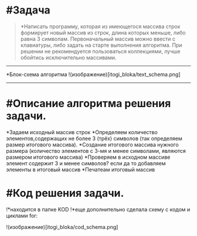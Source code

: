 #Задача 
=

> *Написать программу, которая из имеющегося массива строк формирует новый массив из строк, длина которых меньше, либо равна 3 символам. Первоначальный массив можно ввести с клавиатуры, либо задать на старте выполнения алгоритма. При решении не рекомендуется пользоваться коллекциями, лучше обойтись исключительно массивами.

***
*Блок-схема алгоритма
!(изображение)[itogi_bloka/text_schema.png]

***

#Описание алгоритма решения задачи. 
=

*Задаем исходный массив строк
*Определяем количество элементов,содержащих не более 3 (трёх) символов (так определяем размер итогового массива).
*Создание итогового массива нужного размера (количество элементов с 3-мя и менее символами, являются размером итогового массива)
*Проверяем в исходном массиве элемент содержит 3 и менее символов? если да то добавляем элементы в итоговый массив
*Печатеам итоговый массив


#Код решения задачи.
=

!*находится в папке KOD
!*еще дополнительно сделала схему с кодом и циклами for:

!(изображение)[itogi_bloka/cod_schema.png]